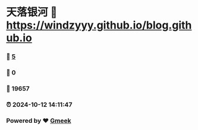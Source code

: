 # 天落银河 :link: https://windzyyy.github.io/blog.github.io 
### :page_facing_up: [5](https://windzyyy.github.io/blog.github.io/tag.html) 
### :speech_balloon: 0 
### :hibiscus: 19657 
### :alarm_clock: 2024-10-12 14:11:47 
### Powered by :heart: [Gmeek](https://github.com/Meekdai/Gmeek)
